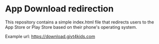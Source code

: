 # App Download redirection
This repository contains a simple index.html file that redirects users to the App Store or Play Store based on their phone's operating system.

Example url:
https://download.givt4kids.com
